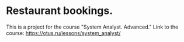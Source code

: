 # Restaurant bookings.

This is a project for the course "System Analyst. Advanced." Link to the course: https://otus.ru/lessons/system_analyst/